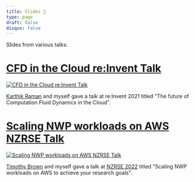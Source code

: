 ```yaml
---
title: Slides 👾
type: page
draft: false
disqus: false
---
```


Slides from various talks:

# [CFD in the Cloud re:Invent Talk](slides/CMP208-CFD-in-Cloud.pdf)

[![CFD in the Cloud re:Invent Talk](slides/cmp208-slides.png)](slides/CMP208-CFD-in-Cloud.pdf)

[Karthik Raman](https://scholar.google.com/citations?user=z6f6EKsAAAAJ&hl=en) and myself gave a talk at re:Invent 2021 titled "The future of Computation Fluid Dynamics in the Cloud".

# [Scaling NWP workloads on AWS NZRSE Talk](slides/aws-nwp.pdf)

[![Scaling NWP workloads on AWS NZRSE Talk](slides/aws-nwp.png)](slides/aws-nwp.pdf)

[Timothy Brown](https://www.linkedin.com/in/timothy-p-brown) and myself gave a talk at [NZRSE 2022](https://www.rseconference.nz/) titled "Scaling NWP workloads on AWS to achieve your research goals".
